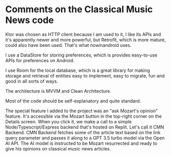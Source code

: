 # Comments on the Classical Music News code

Ktor was chosen as HTTP client because I am used to it, I like its APIs and it's apparently newer and more powerful, but Retrofit, which is more mature, could also have been used. That's what nowinandroid uses.

I use a DataStore for storing preferences, which is provides easy-to-use APIs for preferences on Android.

I use Room for the local database, which is a great library for making storage and retrieval of entities easy to implement, easy to migrate, fun and good in all sorts of ways.

The architecture is MVVM and Clean Architecture.

Most of the code should be self-explanatory and quite standard.

The special feature I added to the project was an "ask Mozart's opinion" feature. It's accessible via the Mozart button in the top-right corner on the Details screen. When you click it, we make a call to a simple Node/Typescript/Express backend that's hosted on Replit. Let's call it CMN Backend. CMN Backend fetches some of the article text based on the link query parameter and passes it along to a GPT 3.5 turbo model via the Open AI API. The AI model is instructed to be Mozart resurrected and ready to give his opinions on classical music news articles.
